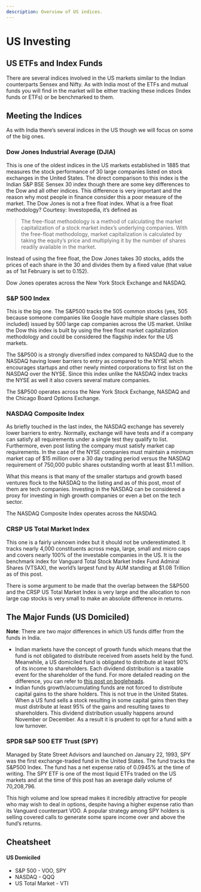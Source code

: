 ```yaml
---
description: Overview of US indices.
---
```


# US Investing

## US ETFs and Index Funds

There are several indices involved in the US markets similar to the Indian counterparts Sensex and Nifty. As with India most of the ETFs and mutual funds you will find in the market will be either tracking these indices (Index funds or ETFs) or be benchmarked to them.

## Meeting the Indices

As with India there’s several indices in the US though we will focus on some of the big ones.

### Dow Jones Industrial Average (DJIA)

This is one of the oldest indices in the US markets established in 1885 that measures the stock performance of 30 large companies listed on stock exchanges in the United States. The direct comparison to this index is the Indian S&P BSE Sensex 30 index though there are some key differences to the Dow and all other indices. This difference is very important and the reason why most people in finance consider this a poor measure of the market. The Dow Jones is not a free float index. What is a free float methodology? Courtesy: Investopedia, it’s defined as

> The free-float methodology is a method of calculating the market capitalization of a stock market index’s underlying companies. With the free-float methodology, market capitalization is calculated by taking the equity’s price and multiplying it by the number of shares readily available in the market.

Instead of using the free float, the Dow Jones takes 30 stocks, adds the prices of each share in the 30 and divides them by a fixed value (that value as of 1st February is set to 0.152).

Dow Jones operates across the New York Stock Exchange and NASDAQ.

### S&P 500 Index

This is the big one. The S&P500 tracks the 505 common stocks (yes, 505 because someone companies like Google have multiple share classes both included) issued by 500 large cap companies across the US market. Unlike the Dow this index is built by using the free float market capitalization methodology and could be considered the flagship index for the US markets.

The S&P500 is a strongly diversified index compared to NASDAQ due to the NASDAQ having lower barriers to entry as compared to the NYSE which encourages startups and other newly minted corporations to first list on the NASDAQ over the NYSE. Since this index unlike the NASDAQ index tracks the NYSE as well it also covers several mature companies.

The S&P500 operates across the New York Stock Exchange, NASDAQ and the Chicago Board Options Exchange.

### NASDAQ Composite Index

As briefly touched in the last index, the NASDAQ exchange has severely lower barriers to entry. Normally, exchange will have tests and if a company can satisfy all requirements under a single test they qualify to list. Furthermore, even post listing the company must satisfy market cap requirements. In the case of the NYSE companies must maintain a minimum market cap of \$15 million over a 30 day trading period versus the NASDAQ requirement of 750,000 public shares outstanding worth at least \$1.1 million.

What this means is that many of the smaller startups and growth based ventures flock to the NASDAQ to the listing and as of this post, most of them are tech companies. Investing in the NASDAQ can be considered a proxy for investing in high growth companies or even a bet on the tech sector.

The NASDAQ Composite Index operates across the NASDAQ.

### CRSP US Total Market Index

This one is a fairly unknown index but it should not be underestimated. It tracks nearly 4,000 constituents across mega, large, small and micro caps and covers nearly 100% of the investable companies in the US. It is the benchmark index for Vanguard Total Stock Market Index Fund Admiral Shares (VTSAX), the world’s largest fund by AUM standing at \$1.08 Trillion as of this post.

There is some argument to be made that the overlap between the S&P500 and the CRSP US Total Market Index is very large and the allocation to non large cap stocks is very small to make an absolute difference in returns.

## The Major Funds (US Domiciled)

**Note**: There are two major differences in which US funds differ from the funds in India.

-   Indian markets have the concept of growth funds which means that the fund is not obligated to distribute received from assets held by the fund. Meanwhile, a US domiciled fund is obligated to distribute at least 90% of its income to shareholders. Each dividend distribution is a taxable event for the shareholder of the fund. For more detailed reading on the difference, you can refer to [this post on bogleheads](https://www.bogleheads.org/wiki/Comparison_of_accumulating_ETFs_and_distributing_ETFs).
-   Indian funds growth/accumulating funds are not forced to distribute capital gains to the share holders. This is not true in the United States. When a US fund sells a stock resulting in some capital gains then they must distribute at least 95% of the gains and resulting taxes to shareholders. This dividend distribution usually happens around November or December. As a result it is prudent to opt for a fund with a low turnover.

### SPDR S&P 500 ETF Trust (SPY)

Managed by State Street Advisors and launched on January 22, 1993, SPY was the first exchange-traded fund in the United States. The fund tracks the S&P500 Index. The fund has a net expense ratio of 0.0945% at the time of writing. The SPY ETF is one of the most liquid ETFs traded on the US markets and at the time of this post has an average daily volume of 70,208,796.

This high volume and low spread makes it incredibly attractive for people who may wish to deal in options, despite having a higher expense ratio than its Vanguard counterpart VOO. A popular strategy among SPY holders is selling covered calls to generate some spare income over and above the fund’s returns.

## Cheatsheet

#### US Domiciled

-   S&P 500 - VOO, SPY
-   NASDAQ - QQQ
-   US Total Market - VTI
